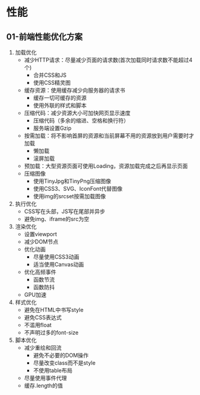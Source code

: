 # 性能

## 01-前端性能优化方案

1. 加载优化
   - 减少HTTP请求：尽量减少页面的请求数(首次加载同时请求数不能超过4个)
     - 合并CSS和JS
     - 使用CSS精灵图
   - 缓存资源：使用缓存减少向服务器的请求书
     - 缓存一切可缓存的资源
     - 使用外联的样式和脚本
   - 压缩代码：减少资源大小可加快网页显示速度
     - 压缩代码（多余的缩进、空格和换行符）
     - 服务端设置Gzip
   - 按需加载：将不影响首屏的资源和当前屏幕不用的资源放到用户需要时才加载
     - 懒加载
     - 滚屏加载
   - 预加载：大型资源页面可使用Loading，资源加载完成之后再显示页面
   - 压缩图像
     - 使用TinyJpg和TinyPng压缩图像
     - 使用CSS3、SVG、IconFont代替图像
     - 使用img的srcset按需加载图像
2. 执行优化
   - CSS写在头部，JS写在尾部并异步
   - 避免img、iframe的src为空
3. 渲染优化
   - 设置viewport
   - 减少DOM节点
   - 优化动画
     - 尽量使用CSS3动画
     - 适当使用Canvas动画
   - 优化高频事件
     - 函数节流
     - 函数防抖
   - GPU加速
4. 样式优化
   - 避免在HTML中书写style
   - 避免CSS表达式
   - 不滥用float
   - 不声明过多的font-size
5. 脚本优化
   - 减少重绘和回流
     - 避免不必要的DOM操作
     - 尽量改变class而不是style
     - 不使用table布局
   - 尽量使用事件代理
   - 缓存.length的值
